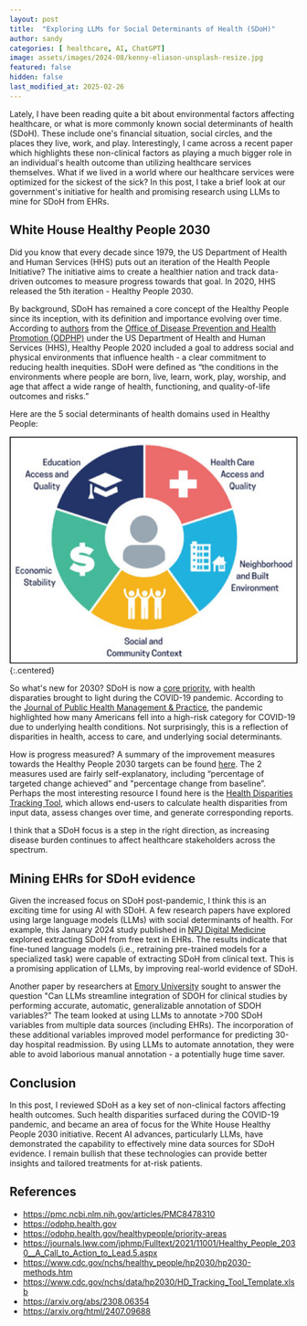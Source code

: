 ```yaml
---
layout: post
title:  "Exploring LLMs for Social Determinants of Health (SDoH)"
author: sandy
categories: [ healthcare, AI, ChatGPT]
image: assets/images/2024-08/kenny-eliason-unsplash-resize.jpg
featured: false
hidden: false
last_modified_at: 2025-02-26
---
```


Lately, I have been reading quite a bit about environmental factors affecting healthcare, or what is more commonly known social determinants of health (SDoH).  These include one's financial situation, social circles, and the places they live, work, and play.  Interestingly, I came across a recent paper which highlights these non-clinical factors as playing a much bigger role in an individual's health outcome than utilizing healthcare services themselves.  What if we lived in a world where our healthcare services were optimized for the sickest of the sick? In this post, I take a brief look at our government's initiative for health and promising research using LLMs to mine for SDoH from EHRs.

## White House Healthy People 2030
Did you know that every decade since 1979, the US Department of Health and Human Services (HHS) puts out an iteration of the Health People Initiative?  The initiative aims to create a healthier nation and track data-driven outcomes to measure progress towards that goal.  In 2020, HHS released the 5th iteration - Healthy People 2030.  

By background, SDoH has remained a core concept of the Healthy People since its inception, with its definition and importance evolving over time.  According to [authors](https://pmc.ncbi.nlm.nih.gov/articles/PMC8478310) from the [Office of Disease Prevention and Health Promotion (ODPHP)](https://odphp.health.gov) under the US Department of Health and Human Services (HHS), Healthy People 2020 included a goal to address social and physical environments that influence health - a clear commitment to reducing health inequities.  SDoH were defined as “the conditions in the environments where people are born, live, learn, work, play, worship, and age that affect a wide range of health, functioning, and quality-of-life outcomes and risks.”

Here are the 5 social determinants of health domains used in Healthy People:

![SDOH](/assets/images/2024-08/sdoh.png){:.centered}

So what's new for 2030?  SDoH is now a [core priority](https://odphp.health.gov/healthypeople/priority-areas), with health disparaties brought to light during the COVID-19 pandemic.  According to the [Journal of Public Health Management & Practice](https://journals.lww.com/jphmp/Fulltext/2021/11001/Healthy_People_2030__A_Call_to_Action_to_Lead.5.aspx), the pandemic highlighted how many Americans fell into a high-risk category for COVID-19 due to underlying health conditions.  Not surprisingly, this is a reflection of disparities in health, access to care, and underlying social determinants.  

How is progress measured?  A summary of the improvement measures towards the Healthy People 2030 targets can be found [here](https://www.cdc.gov/nchs/healthy_people/hp2030/hp2030-methods.htm).  The 2 measures used are fairly self-explanatory, including “percentage of targeted change achieved” and "percentage change from baseline”.  Perhaps the most interesting resource I found here is the [Health Disparities Tracking Tool](https://www.cdc.gov/nchs/data/hp2030/HD_Tracking_Tool_Template.xlsb), which allows end-users to calculate health disparities from input data, assess changes over time, and generate corresponding reports.

I think that a SDoH focus is a step in the right direction, as increasing disease burden continues to affect healthcare stakeholders across the spectrum. 

## Mining EHRs for SDoH evidence
Given the increased focus on SDoH post-pandemic, I think this is an exciting time for using AI with SDoH.  A few research papers have explored using large language models (LLMs) with social determinants of health. For example, this January 2024 study published in [NPJ Digital Medicine](https://arxiv.org/abs/2308.06354) explored extracting SDoH from free text in EHRs.  The results indicate that fine-tuned language models (i.e., retraining pre-trained models for a specialized task) were capable of extracting SDoH from clinical text.  This is a promising application of LLMs, by improving real-world evidence of SDoH.

Another paper by researchers at [Emory University](https://arxiv.org/html/2407.09688) sought to answer the question "Can LLMs streamline integration of SDOH for clinical studies by performing accurate, automatic, generalizable annotation of SDOH variables?"  The team looked at using LLMs to annotate >700 SDoH variables from multiple data sources (including EHRs). The incorporation of these additional variables improved model performance for predicting 30-day hospital readmission.  By using LLMs to automate annotation, they were able to avoid laborious manual annotation - a potentially huge time saver.

## Conclusion
In this post, I reviewed SDoH as a key set of non-clinical factors affecting health outcomes.  Such health disparities surfaced during the COVID-19 pandemic, and became an area of focus for the White House Healthy People 2030 initiative.  Recent AI advances, particularly LLMs, have demonstrated the capability to effectively mine data sources for SDoH evidence.  I remain bullish that these technologies can provide better insights and tailored treatments for at-risk patients.

## References
+ <https://pmc.ncbi.nlm.nih.gov/articles/PMC8478310>
+ <https://odphp.health.gov>
+ <https://odphp.health.gov/healthypeople/priority-areas>
+ <https://journals.lww.com/jphmp/Fulltext/2021/11001/Healthy_People_2030__A_Call_to_Action_to_Lead.5.aspx>
+ <https://www.cdc.gov/nchs/healthy_people/hp2030/hp2030-methods.htm>
+ <https://www.cdc.gov/nchs/data/hp2030/HD_Tracking_Tool_Template.xlsb>
+ <https://arxiv.org/abs/2308.06354>
+ <https://arxiv.org/html/2407.09688>
